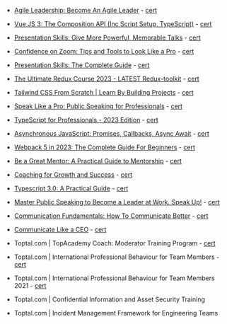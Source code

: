 - [Agile Leadership: Become An Agile Leader](https://www.udemy.com/certificate/UC-fdb829fc-6759-4bed-8248-15081f99ffd2) - [cert](./images/1.jpg)
- [Vue JS 3: The Composition API (Inc Script Setup, TypeScript)](https://www.udemy.com/certificate/UC-3d6f3ee6-fcbb-47b7-9056-775d598beba5) - [cert](./images/2.jpg)
- [Presentation Skills: Give More Powerful, Memorable Talks](https://www.udemy.com/certificate/UC-8ad2cc19-419a-47b7-91b8-585c83a79c25) - [cert](./images/3.jpg)
- [Confidence on Zoom: Tips and Tools to Look Like a Pro](https://www.udemy.com/certificate/UC-5931a0bf-7712-4480-a964-a05842cb43d0)  - [cert](./images/4.jpg)
- [Presentation Skills: The Complete Guide](https://www.udemy.com/certificate/UC-ec2f78f7-c0ed-4809-9598-912726a5ef01) - [cert](./images/5.jpg)
- [The Ultimate Redux Course 2023 - LATEST Redux-toolkit](https://www.udemy.com/certificate/UC-6ef424ae-6c1e-4a9a-8181-7b9d7d46cbd9) - [cert](./images/6.jpg)
- [Tailwind CSS From Scratch | Learn By Building Projects](https://www.udemy.com/certificate/UC-a2e28478-3b21-432d-b863-ad9ba9a525e3) - [cert](./images/7.jpg)
- [Speak Like a Pro: Public Speaking for Professionals](https://www.udemy.com/certificate/UC-814efedb-1407-40e3-9462-dcae9aa977e6) - [cert](./images/8.jpg)
- [TypeScript for Professionals - 2023 Edition](https://www.udemy.com/certificate/UC-26d496c8-1b0d-43cb-a757-55f31dc24eb0) - [cert](./images/9.jpg)
- [Asynchronous JavaScript: Promises, Callbacks, Async Await](https://www.udemy.com/certificate/UC-949565a7-eecf-4caa-9058-924463ae0e55) - [cert](./images/10.jpg)
- [Webpack 5 in 2023: The Complete Guide For Beginners](https://www.udemy.com/certificate/UC-b86a8392-ed0c-4fdf-8fbf-0edf7ad3f9d7) - [cert](./images/11.jpg)
- [Be a Great Mentor: A Practical Guide to Mentorship](https://www.udemy.com/certificate/UC-7b89a36d-400d-4f2c-8f84-f8860de59435) - [cert](./images/12.jpg)
- [Coaching for Growth and Success](https://www.udemy.com/certificate/UC-bb611b28-f763-4d54-84f6-3812989e9133) - [cert](./images/13.jpg)
- [Typescript 3.0: A Practical Guide](https://www.udemy.com/certificate/UC-d374de9e-484f-4246-8f59-191e688acd71) - [cert](./images/14.jpg)
- [Master Public Speaking to Become a Leader at Work. Speak Up!](https://toptal.udemy.com/certificate/UC-0ff12d0e-c0ee-4ff0-a679-f8bffda977cf) - [cert](./images/15.jpg)
- [Communication Fundamentals: How To Communicate Better](https://toptal.udemy.com/certificate/UC-dd8e4509-4bb8-4acd-8617-d15baafd15ec) - [cert](./images/16.jpg)
- [ Communicate Like a CEO](https://toptal.udemy.com/certificate/UC-8d79fd4f-3664-4e8c-8e26-68c0199b6c66) - [cert](./images/20.jpg)


- Toptal.com | TopAcademy Coach: Moderator Training Program - [cert](./images/19.jpeg)
- Toptal.com | International Professional Behaviour for Team Members - [cert](./images/18.jpeg)
- Toptal.com | International Professional Behaviour for Team Members 2021 - [cert](./images/17.jpeg)
- Toptal.com | Confidential Information and Asset Security Training
- Toptal.com | Incident Management Framework for Engineering Teams
